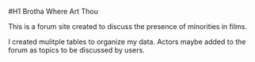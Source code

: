 #H1 Brotha Where Art Thou


This is a forum site created to discuss the presence of minorities in films.

I created  mulitple tables to organize my data.  Actors maybe added to the forum as topics to be discussed by users.

